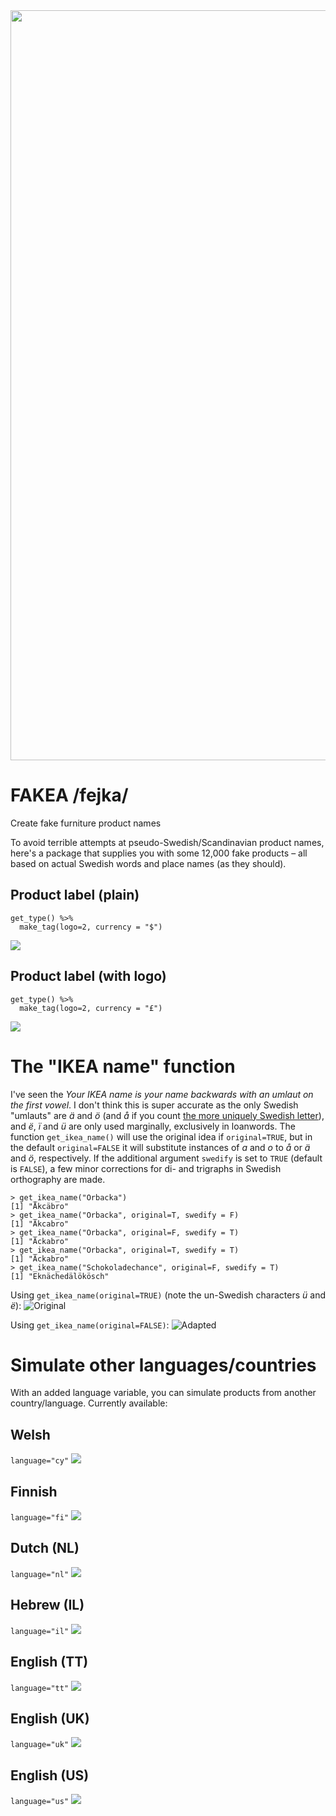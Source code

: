 <img src="https://raw.githubusercontent.com/borstell/fakea/master/fakea_package.png" width="1200">

# FAKEA /fejka/
Create fake furniture product names

To avoid terrible attempts at pseudo-Swedish/Scandinavian product names, here's a package that supplies you with some 12,000 fake products – all based on actual Swedish words and place names (as they should).

## Product label (plain)

```
get_type() %>%
  make_tag(logo=2, currency = "$")
```
![](https://raw.githubusercontent.com/borstell/fakea/master/fakea_products/fakea_ojämn.png)


## Product label (with logo)

```
get_type() %>%
  make_tag(logo=2, currency = "£")
```
![](https://raw.githubusercontent.com/borstell/fakea/master/fakea_products/fakea_mångfald.png)

# The "IKEA name" function
I've seen the _Your IKEA name is your name backwards with an umlaut on the first vowel_. I don't think this is super accurate as the only Swedish "umlauts" are _ä_ and _ö_ (and _å_ if you count [the more uniquely Swedish letter](https://en.wikipedia.org/wiki/Å)), and _ë_, _ï_ and _ü_ are only used marginally, exclusively in loanwords. The function `get_ikea_name()` will use the original idea if `original=TRUE`, but in the default `original=FALSE` it will substitute instances of _a_ and _o_ to _å_ or _ä_ and _ö_, respectively. If the additional argument `swedify` is set to `TRUE` (default is `FALSE`), a few minor corrections for di- and trigraphs in Swedish orthography are made.

```
> get_ikea_name("Orbacka")
[1] "Åkcäbro"
> get_ikea_name("Orbacka", original=T, swedify = F)
[1] "Äkcabro"
> get_ikea_name("Orbacka", original=F, swedify = T)
[1] "Äckabro"
> get_ikea_name("Orbacka", original=T, swedify = T)
[1] "Äckabro"
> get_ikea_name("Schokoladechance", original=F, swedify = T)
[1] "Eknächedälökösch"
```

Using `get_ikea_name(original=TRUE)` (note the un-Swedish characters _ü_ and _ë_):
![Original](https://raw.githubusercontent.com/borstell/fakea/master/ikea_name_original.png)

Using `get_ikea_name(original=FALSE)`:
![Adapted](https://raw.githubusercontent.com/borstell/fakea/master/ikea_name.png)



# Simulate other languages/countries
With an added language variable, you can simulate products from another country/language. Currently available:

## Welsh 
`language="cy"`
![](https://raw.githubusercontent.com/borstell/fakea/master/fakea_products/fakea_Llanelli.png)

## Finnish 
`language="fi"`
![](https://raw.githubusercontent.com/borstell/fakea/master/fakea_products/fakea_ennätys.png)

## Dutch (NL) 
`language="nl"`
![](https://raw.githubusercontent.com/borstell/fakea/master/fakea_products/fakea_systeem.png)

## Hebrew (IL) 
`language="il"`
![](https://raw.githubusercontent.com/borstell/fakea/master/fakea_products/fakea_שדרות.png)

## English (TT) 
`language="tt"`
![](https://raw.githubusercontent.com/borstell/fakea/master/fakea_products/fakea_Speyside.png)

## English (UK) 
`language="uk"`
![](https://raw.githubusercontent.com/borstell/fakea/master/fakea_products/fakea_Stow-on-the-Wold.png)

## English (US) 
`language="us"`
![](https://raw.githubusercontent.com/borstell/fakea/master/fakea_products/fakea_truck.png)
